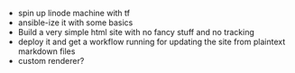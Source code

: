 - spin up linode machine with tf
- ansible-ize it with some basics
- Build a very simple html site with no fancy stuff and no tracking
- deploy it and get a workflow running for updating the site from plaintext markdown files
- custom renderer? 
